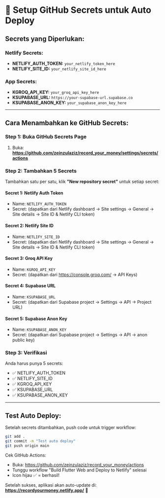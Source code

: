 # 🔑 Setup GitHub Secrets untuk Auto Deploy

## Secrets yang Diperlukan:

### Netlify Secrets:
- **NETLIFY_AUTH_TOKEN:** `your_netlify_token_here`
- **NETLIFY_SITE_ID:** `your_netlify_site_id_here`

### App Secrets:
- **KGROQ_API_KEY:** `your_groq_api_key_here`
- **KSUPABASE_URL:** `https://your-supabase-url.supabase.co`
- **KSUPABASE_ANON_KEY:** `your_supabase_anon_key_here`

---

## Cara Menambahkan ke GitHub Secrets:

### Step 1: Buka GitHub Secrets Page

1. Buka: **https://github.com/zeinzulaziz/record_your_money/settings/secrets/actions**

### Step 2: Tambahkan 5 Secrets

Tambahkan satu per satu, klik **"New repository secret"** untuk setiap secret:

#### Secret 1: Netlify Auth Token
- Name: `NETLIFY_AUTH_TOKEN`
- Secret: (dapatkan dari Netlify dashboard → Site settings → General → Site details → Site ID & Netlify CLI token)

#### Secret 2: Netlify Site ID
- Name: `NETLIFY_SITE_ID`
- Secret: (dapatkan dari Netlify dashboard → Site settings → General → Site details → Site ID & Netlify CLI token)

#### Secret 3: Groq API Key
- Name: `KGROQ_API_KEY`
- Secret: (dapatkan dari https://console.groq.com/ → API Keys)

#### Secret 4: Supabase URL
- Name: `KSUPABASE_URL`
- Secret: (dapatkan dari Supabase project → Settings → API → Project URL)

#### Secret 5: Supabase Anon Key
- Name: `KSUPABASE_ANON_KEY`
- Secret: (dapatkan dari Supabase project → Settings → API → anon public key)

### Step 3: Verifikasi

Anda harus punya 5 secrets:
- ✅ NETLIFY_AUTH_TOKEN
- ✅ NETLIFY_SITE_ID
- ✅ KGROQ_API_KEY
- ✅ KSUPABASE_URL
- ✅ KSUPABASE_ANON_KEY

---

## Test Auto Deploy:

Setelah secrets ditambahkan, push code untuk trigger workflow:

```bash
git add .
git commit -m "Test auto deploy"
git push origin main
```

Cek GitHub Actions:
- Buka: https://github.com/zeinzulaziz/record_your_money/actions
- Tunggu workflow "Build Flutter Web and Deploy to Netlify" selesai
- Icon hijau ✅ = berhasil!

Setelah sukses, aplikasi akan auto-update di:
**https://recordyourmoney.netlify.app/** 🎉
